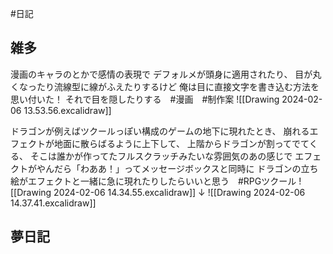 #日記
## 雑多
漫画のキャラのとかで感情の表現で
デフォルメが頭身に適用されたり、
目が丸くなったり流線型に線がふえたりするけど
俺は目に直接文字を書き込む方法を思い付いた！
それで目を隠したりする　#漫画　#制作案
![[Drawing 2024-02-06 13.53.56.excalidraw]]


ドラゴンが例えばツクールっぽい構成のゲームの地下に現れたとき、
崩れるエフェクトが地面に散らばるように上下して、
上階からドラゴンが割ってでてくる、
そこは誰かが作ってたフルスクラッチみたいな雰囲気のあの感じで
エフェクトがやんだら「わああ！」ってメッセージボックスと同時に
ドラゴンの立ち絵がエフェクトと一緒に急に現れたりしたらいいと思う　#RPGツクール 
![[Drawing 2024-02-06 14.34.55.excalidraw]]
↓
![[Drawing 2024-02-06 14.37.41.excalidraw]]
## 夢日記